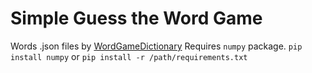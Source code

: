 # Simple Guess the Word Game

Words .json files by [WordGameDictionary](https://www.wordgamedictionary.com/)
Requires `numpy` package.
`pip install numpy` or `pip install -r /path/requirements.txt`
